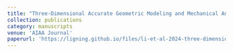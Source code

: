 ```yaml
---
title: "Three-Dimensional Accurate Geometric Modeling and Mechanical Analysis of Wire Mesh for Deployable Antennas"
collection: publications
category: manuscripts
venue: 'AIAA Journal'
paperurl: 'https://ligning.github.io/files/li-et-al-2024-three-dimensional-accurate-geometric-modeling-and-mechanical-analysis-of-wire-mesh-for-deployable-antennas.pdf'
---
```

